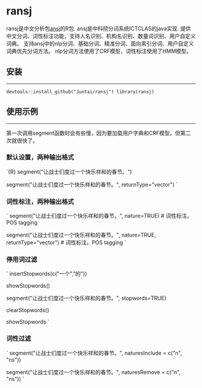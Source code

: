 # ransj
ransj是中文分析包[ansj](https://github.com/NLPchina/ansj_seg)的R包.
ansj是中科院分词系统ICTCLAS的java实现. 提供中文分词、词性标注功能，支持人名识别、机构名识别、数量词识别、用户自定义词典。
支持ansj中的nlp分词、基础分词、精准分词、面向索引分词、用户自定义词典优先分词方法。
nlp分词方法使用了CRF模型，词性标注使用了HMM模型。

## 安装
***
`
devtools::install_github("Juntai/ransj")
library(ransj)
`
## 使用示例
***
第一次调用segment函数时会有些慢，因为要加载用户字典和CRF模型。但第二次就很快了。
### 默认设置，两种输出格式
`{R}
segment("让战士们度过一个快乐祥和的春节。")

segment("让战士们度过一个快乐祥和的春节。", returnType="vector")
`
### 词性标注，两种输出格式
`
segment("让战士们度过一个快乐祥和的春节。", nature=TRUE) # 词性标注。POS tagging

segment("让战士们度过一个快乐祥和的春节。", nature=TRUE, returnType="vector") # 词性标注。POS tagging
`
### 停用词过滤
`
insertStopwords(c("一个","的"))

showStopwords()

segment("让战士们度过一个快乐祥和的春节。", stopwords=TRUE)

clearStopwords()

showStopwords
`
### 词性过滤
`
segment("让战士们度过一个快乐祥和的春节。", naturesInclude = c("n", "ns"))

segment("让战士们度过一个快乐祥和的春节。", naturesRemove = c("n", "ns"))
`